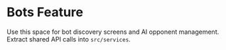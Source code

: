 # Bots Feature

Use this space for bot discovery screens and AI opponent management. Extract shared API calls into `src/services`.
